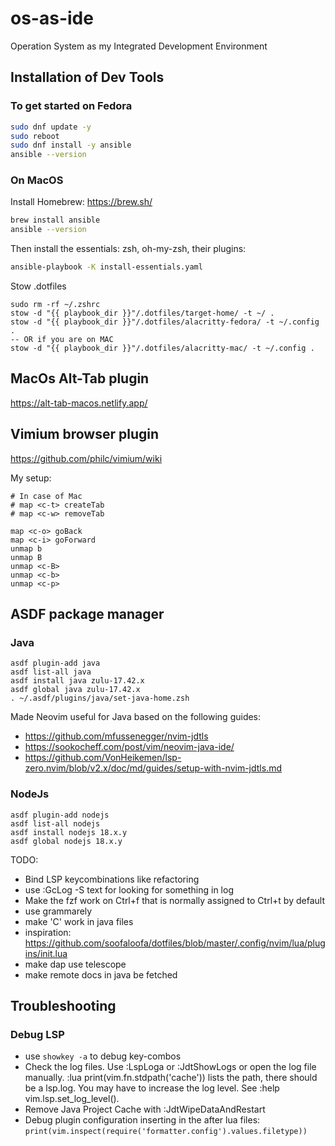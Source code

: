 # os-as-ide
Operation System as my Integrated Development Environment

## Installation of Dev Tools
### To get started on Fedora
```sh
sudo dnf update -y
sudo reboot
sudo dnf install -y ansible
ansible --version
```
### On MacOS
Install Homebrew: https://brew.sh/
```sh
brew install ansible
ansible --version
```

Then install the essentials: zsh, oh-my-zsh, their plugins:
```sh
ansible-playbook -K install-essentials.yaml
```

Stow .dotfiles
```shell
sudo rm -rf ~/.zshrc
stow -d "{{ playbook_dir }}"/.dotfiles/target-home/ -t ~/ .
stow -d "{{ playbook_dir }}"/.dotfiles/alacritty-fedora/ -t ~/.config .
-- OR if you are on MAC
stow -d "{{ playbook_dir }}"/.dotfiles/alacritty-mac/ -t ~/.config .
```
## MacOs Alt-Tab plugin
https://alt-tab-macos.netlify.app/

## Vimium browser plugin
https://github.com/philc/vimium/wiki

My setup:
```
# In case of Mac
# map <c-t> createTab
# map <c-w> removeTab

map <c-o> goBack
map <c-i> goForward
unmap b
unmap B
unmap <c-B>
unmap <c-b>
unmap <c-p>
```

## ASDF package manager

### Java
```shell
asdf plugin-add java
asdf list-all java
asdf install java zulu-17.42.x
asdf global java zulu-17.42.x
. ~/.asdf/plugins/java/set-java-home.zsh
```

Made Neovim useful for Java based on the following guides:
- https://github.com/mfussenegger/nvim-jdtls
- https://sookocheff.com/post/vim/neovim-java-ide/
- https://github.com/VonHeikemen/lsp-zero.nvim/blob/v2.x/doc/md/guides/setup-with-nvim-jdtls.md

### NodeJs

```shell
asdf plugin-add nodejs
asdf list-all nodejs
asdf install nodejs 18.x.y
asdf global nodejs 18.x.y
```

TODO:
- Bind LSP keycombinations like refactoring 
- use :GcLog -S text for looking for something in log
- Make the fzf work on Ctrl+f that is normally assigned to Ctrl+t by default
- use grammarely
- make 'C' work in java files
- inspiration: https://github.com/soofaloofa/dotfiles/blob/master/.config/nvim/lua/plugins/init.lua
- make dap use telescope
- make remote docs in java be fetched

## Troubleshooting
### Debug LSP
- use `showkey -a` to debug key-combos
- Check the log files. Use :LspLoga or :JdtShowLogs or open the log file manually. :lua print(vim.fn.stdpath('cache')) lists the path, there should be a lsp.log. You may have to increase the log level. See :help vim.lsp.set_log_level().
- Remove Java Project Cache with :JdtWipeDataAndRestart
- Debug plugin configuration inserting in the after lua files: `print(vim.inspect(require('formatter.config').values.filetype))`
